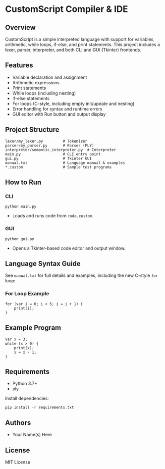 # CustomScript Compiler & IDE

## Overview
CustomScript is a simple interpreted language with support for variables, arithmetic, while loops, if-else, and print statements. This project includes a lexer, parser, interpreter, and both CLI and GUI (Tkinter) frontends.

## Features
- Variable declaration and assignment
- Arithmetic expressions
- Print statements
- While loops (including nesting)
- If-else statements
- For loops (C-style, including empty init/update and nesting)
- Error handling for syntax and runtime errors
- GUI editor with Run button and output display

## Project Structure
```
lexer/my_lexer.py         # Tokenizer
parser/my_parser.py       # Parser (PLY)
interpreter/semantic_interpreter.py  # Interpreter
main.py                   # CLI entry point
gui.py                    # Tkinter GUI
manual.txt                # Language manual & examples
*.custom                  # Sample test programs
```

## How to Run
### CLI
```
python main.py
```
- Loads and runs code from `code.custom`.

### GUI
```
python gui.py
```
- Opens a Tkinter-based code editor and output window.

## Language Syntax Guide
See `manual.txt` for full details and examples, including the new C-style `for` loop:

### For Loop Example
```custom
for (var i = 0; i < 5; i = i + 1) {
    print(i);
}
```

## Example Program
```
var x = 3;
while (x > 0) {
    print(x);
    x = x - 1;
}
```

## Requirements
- Python 3.7+
- ply

Install dependencies:
```
pip install -r requirements.txt
```

## Authors
- Your Name(s) Here

## License
MIT License

